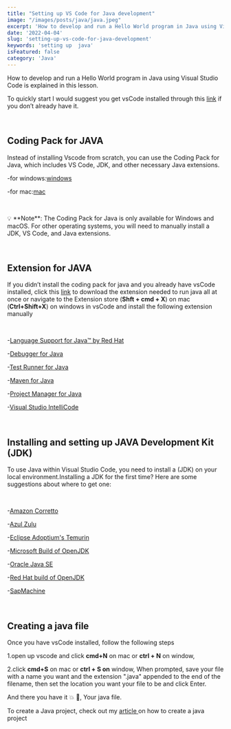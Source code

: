 ```yaml
---
title: "Setting up VS Code for Java development"
image: "/images/posts/java/java.jpeg"
excerpt: 'How to develop and run a Hello World program in Java using Visual Studio Code is explained in this lesson.'
date: '2022-04-04'
slug: 'setting-up-vs-code-for-java-development'
keywords: 'setting up  java'
isFeatured: false
category: 'Java'
---
```


How to develop and run a Hello World program in Java using Visual Studio Code is explained in this lesson.

To quickly start I would suggest you get vsCode installed through  this [link](https://code.visualstudio.com/download) if you 
don’t already have it.

&nbsp;

## Coding Pack for JAVA

Instead of installing Vscode from scratch, you can use the Coding Pack for Java, which includes VS Code, JDK, and other necessary Java extensions.

-for windows:[windows](https://aka.ms/vscode-java-installer-win)

-for mac:[mac](https://aka.ms/vscode-java-installer-mac)

&nbsp;

<aside>
💡 **Note**: The Coding Pack for Java is only available for Windows and macOS. For other operating systems, you will need to manually install a JDK, VS Code, and Java extensions.

</aside>

&nbsp;

## Extension for JAVA

If you didn’t install the coding pack for java and you already have vsCode installed, click this  [link](https://marketplace.visualstudio.com/items?itemName=vscjava.vscode-java-pack) to download the extension needed to run java all at once or navigate to the Extension store (**Shft + cmd + X**) on mac (**Ctrl+Shift+X**) on windows in vsCode and  install the following extension manually 

&nbsp;


-[Language Support for Java™ by Red Hat](https://marketplace.visualstudio.com/items?itemName=redhat.java)

-[Debugger for Java](https://marketplace.visualstudio.com/items?itemName=vscjava.vscode-java-debug)

-[Test Runner for Java](https://marketplace.visualstudio.com/items?itemName=vscjava.vscode-java-test)

-[Maven for Java](https://marketplace.visualstudio.com/items?itemName=vscjava.vscode-maven)

-[Project Manager for Java](https://marketplace.visualstudio.com/items?itemName=vscjava.vscode-java-dependency)

-[Visual Studio IntelliCode](https://marketplace.visualstudio.com/items?itemName=VisualStudioExptTeam.vscodeintellicode)

&nbsp;

## Installing and setting up JAVA Development Kit (JDK)

To use Java within Visual Studio Code, you need to install a  (JDK) on your local environment.Installing a JDK for the first time? Here are some suggestions about where to get one:

&nbsp;

-[Amazon Corretto](https://aws.amazon.com/corretto)

-[Azul Zulu](https://www.azul.com/downloads/?package=jdk)

-[Eclipse Adoptium's Temurin](https://adoptium.net/)

-[Microsoft Build of OpenJDK](https://www.microsoft.com/openjdk)

-[Oracle Java SE](https://www.oracle.com/java/technologies/javase-downloads.html)

-[Red Hat build of OpenJDK](https://developers.redhat.com/products/openjdk/download)

-[SapMachine](https://sapmachine.io/)

&nbsp;

## Creating a java file

Once you have  vsCode installed, follow the following steps

1.open  up  vscode and click **cmd+N** on mac or **ctrl + N** on window,

2.click **cmd+S**  on mac or  **ctrl + S on** window, When prompted, save your file with a name you want and the extension ".java" appended to the end of the filename, then set the location you want your file to be and click Enter.

And there you have it 💥 🎉, Your java file. 

To create a Java project, check out my [article ](https://www.kingscod.com/blog/creating-a-java-project-in-vscode) on how to create a java project